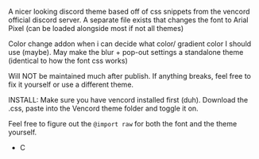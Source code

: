 A nicer looking discord theme based off of css snippets from the vencord official discord server. 
A separate file exists that changes the font to Arial Pixel (can be loaded alongside most if not all themes)

Color change addon when i can decide what color/ gradient color I should use (maybe).
May make the blur + pop-out settings a standalone theme (identical to how the font css works)


Will NOT be maintained much after publish. If anything breaks, feel free to fix it yourself or use a different theme.

INSTALL:
Make sure you have vencord installed first (duh). Download the .css, paste into the Vencord theme folder and toggle it on.

Feel free to figure out the ```@import raw``` for both the font and the theme yourself.  

- C
